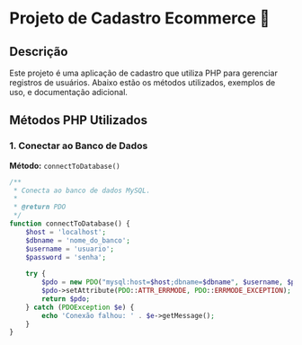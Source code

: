 # Projeto de  Cadastro Ecommerce 🛒

## Descrição

Este projeto é uma aplicação de cadastro que utiliza PHP para gerenciar registros de usuários. Abaixo estão os métodos utilizados, exemplos de uso, e documentação adicional.

## Métodos PHP Utilizados

### 1. Conectar ao Banco de Dados

**Método:** `connectToDatabase()`

```php
/**
 * Conecta ao banco de dados MySQL.
 *
 * @return PDO
 */
function connectToDatabase() {
    $host = 'localhost';
    $dbname = 'nome_do_banco';
    $username = 'usuario';
    $password = 'senha';
    
    try {
        $pdo = new PDO("mysql:host=$host;dbname=$dbname", $username, $password);
        $pdo->setAttribute(PDO::ATTR_ERRMODE, PDO::ERRMODE_EXCEPTION);
        return $pdo;
    } catch (PDOException $e) {
        echo 'Conexão falhou: ' . $e->getMessage();
    }
}
